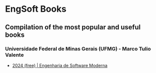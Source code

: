 # EngSoft Books
## Compilation of the most popular and useful books

### Universidade Federal de Minas Gerais (UFMG) - Marco Tulio Valente

- [2024 (free) | Engenharia de Software Moderna](https://engsoftmoderna.info)
